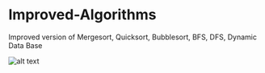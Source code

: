# Improved-Algorithms
Improved version of Mergesort, Quicksort, Bubblesort, BFS, DFS, Dynamic Data Base


![alt text](Improved-Algorithms/dfs.png "Description goes here")
